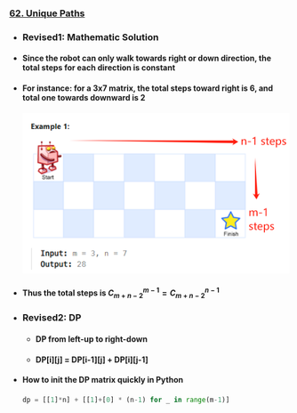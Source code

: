 ### [62. Unique Paths](https://leetcode.com/problems/unique-paths/description/?envType=study-plan-v2&envId=leetcode-75)
-  ### Revised1: Mathematic Solution
  - #### Since the robot can only walk towards right or down direction, the total steps for each direction is constant
  - #### For instance: for a 3x7 matrix, the total steps toward right is 6, and total one towards downward is 2
    ![Path_Image](pathImage.png)
  - #### Thus the total steps is $C_{m+n-2}^{m-1} = C_{m+n-2}^{n-1}$
- ### Revised2: DP
    - #### DP from left-up to right-down
    - #### DP[i][j] = DP[i-1][j] + DP[i][j-1]
 
- #### How to init the DP matrix quickly in Python
  ```python
  dp = [[1]*n] + [[1]+[0] * (n-1) for _ in range(m-1)]
  ```
